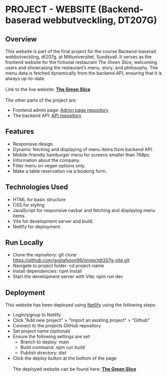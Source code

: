 # PROJECT - WEBSITE (Backend-baserad webbutveckling, DT207G)

## Overview

This website is part of the final project for the course Backend-baserad webbutveckling, dt207g, at Mittuniversitet, Sundsvall. It serves as the frontend website for the fictional restaurant *The Green Slice*, welcoming users and showcasing the restaurant’s menu, story, and philosophy. The menu data is fetched dynamically from the backend API, ensuring that it is always up-to-date.
<br><br>
Link to the live website: **[The Green Slice](https://thegreenslice.netlify.app)**
<br><br>
The other parts of the project are:
* Frontend admin page: [Admin page repository](https://github.com/gustafsson96/projectdt207g-admin.git)
* The backend API: [API repository](https://github.com/gustafsson96/projectdt207g-api.git)

## Features
* Responsive design.
* Dynamic fetching and displaying of menu items from backend API.
* Mobile-friendly hamburger menu for screens smaller than 768px.
* Information about the company.
* Filter menu on vegan options only.
* Make a table reservation via a booking form.

## Technologies Used
* HTML for basic structure
* CSS for styling. 
* JavaScript for responsive navbar and fetching and displaying menu items.
* Vite for development server and build.
* Netlify for deployment.

## Run Locally
* Clone the repository: git clone https://github.com/gustafsson96/projectdt207g-site.git
* Navigate to project folder: cd project-name
* Install dependencies: npm install
* Start the development server with Vite: npm run dev

## Deployment
This website has been deployed using [Netlify](https://www.netlify.com) using the following steps:
* Login/signup to Netlify
* Click "Add new project" > "Import an existing project" > "Github"
* Connect to the projects GitHub repository
* Set project name (optional)
* Ensure the following settings are set:
  * Branch to deploy: main
  * Build command: npm run build
  * Publish directory: dist
* Click the deploy button at the bottom of the page
<br><br>
The deployed website can be found here: **[The Green Slice](https://dt207gprojectjg.netlify.app)**
